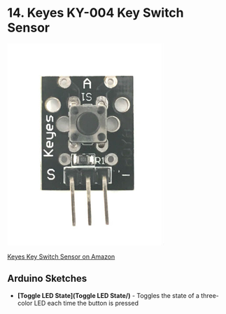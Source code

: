 # 14. Keyes KY-004 Key Switch Sensor

![Keyes Key Switch Sensor](keyes-key-switch-sensor.jpg)

[Keyes Key Switch Sensor on Amazon](http://www.amazon.com/Keyes-Key-switch-module/dp/B013GC1K98)

## Arduino Sketches
* **[Toggle LED State](Toggle LED State/)** - Toggles the state of a three-color LED each time the button is pressed